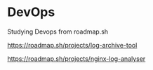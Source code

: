 # DevOps
Studying Devops from roadmap.sh

https://roadmap.sh/projects/log-archive-tool

https://roadmap.sh/projects/nginx-log-analyser
